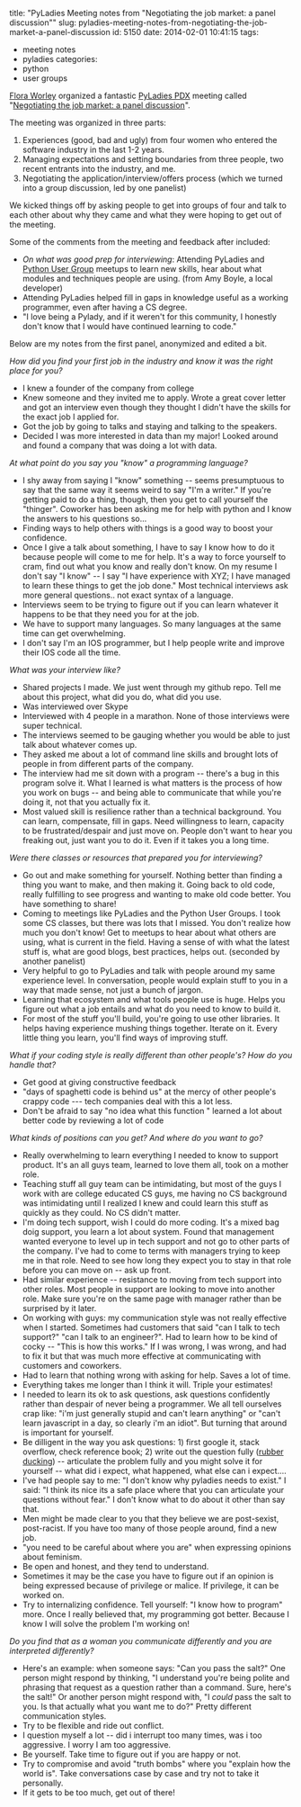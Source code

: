 title: "PyLadies Meeting notes from \"Negotiating the job market: a panel discussion\""
slug: pyladies-meeting-notes-from-negotiating-the-job-market-a-panel-discussion
id: 5150
date: 2014-02-01 10:41:15
tags: 
- meeting notes
- pyladies
categories: 
- python
- user groups

[Flora Worley][1] organized a fantastic [PyLadies PDX][2] meeting called "[Negotiating the job market: a panel discussion][3]".

The meeting was organized in three parts:

1.  Experiences (good, bad and ugly) from four women who entered the software industry in the last 1-2 years.
2.  Managing expectations and setting boundaries from three people, two recent entrants into the industry, and me. 
3.  Negotiating the application/interview/offers process (which we turned into a group discussion, led by one panelist)

We kicked things off by asking people to get into groups of four and talk to each other about why they came and what they were hoping to get out of the meeting.

Some of the comments from the meeting and feedback after included:

*   *On what was good prep for interviewing*: Attending PyLadies and [Python User Group][4] meetups to learn new skills, hear about what modules and techniques people are using. (from Amy Boyle, a local developer)
*   Attending PyLadies helped fill in gaps in knowledge useful as a working programmer, even after having a CS degree.
*   "I love being a Pylady, and if it weren't for this community, I honestly don't know that I would have continued learning to code."

Below are my notes from the first panel, anonymized and edited a bit.

*How did you find your first job in the industry and know it was the right place for you?*

*   I knew a founder of the company from college
*   Knew someone and they invited me to apply. Wrote a great cover letter and got an interview even though they thought I didn't have the skills for the exact job I applied for. 
*   Got the job by going to talks and staying and talking to the speakers.
*   Decided I was more interested in data than my major! Looked around and found a company that was doing a lot with data.

*At what point do you say you "know" a programming language?*

*   I shy away from saying I "know" something -- seems presumptuous to say that the same way it seems weird to say "I'm a writer." If you're getting paid to do a thing, though, then you get to call yourself the "thinger". Coworker has been asking me for help with python and I know the answers to his questions so...
*   Finding ways to help others with things is a good way to boost your confidence.
*   Once I give a talk about something, I have to say I know how to do it because people will come to me for help. It's a way to force yourself to cram, find out what you know and really don't know. On my resume I don't say "I know" -- I say "I have experience with XYZ; I have managed to learn these things to get the job done." Most technical interviews ask more general questions.. not exact syntax of a language. 
*   Interviews seem to be trying to figure out if you can learn whatever it happens to be that they need you for at the job. 
*   We have to support many languages. So many languages at the same time can get overwhelming. 
*   I don't say I'm an IOS programmer, but I help people write and improve their IOS code all the time.

*What was your interview like?*

*   Shared projects I made. We just went through my github repo. Tell me about this project, what did you do, what did you use.
*   Was interviewed over Skype
*   Interviewed with 4 people in a marathon. None of those interviews were super technical. 
*   The interviews seemed to be gauging whether you would be able to just talk about whatever comes up.
*   They asked me about a lot of command line skills and brought lots of people in from different parts of the company. 
*   The interview had me sit down with a program -- there's a bug in this program solve it. What I learned is what matters is the process of how you work on bugs -- and being able to communicate that while you're doing it, not that you actually fix it. 
*   Most valued skill is resilience rather than a technical background. You can learn, compensate, fill in gaps. Need willingness to learn, capacity to be frustrated/despair and just move on. People don't want to hear you freaking out, just want you to do it. Even if it takes you a long time.

*Were there classes or resources that prepared you for interviewing?*

*   Go out and make something for yourself. Nothing better than finding a thing you want to make, and then making it. Going back to old code, really fulfilling to see progress and wanting to make old code better. You have something to share! 
*   Coming to meetings like PyLadies and the Python User Groups. I took some CS classes, but there was lots that I missed. You don't realize how much you don't know! Get to meetups to hear about what others are using, what is current in the field. Having a sense of with what the latest stuff is, what are good blogs, best practices, helps out. (seconded by another panelist) 
*   Very helpful to go to PyLadies and talk with people around my same experience level. In conversation, people would explain stuff to you in a way that made sense, not just a bunch of jargon. 
*   Learning that ecosystem and what tools people use is huge. Helps you figure out what a job entails and what do you need to know to build it. 
*   For most of the stuff you'll build, you're going to use other libraries. It helps having experience mushing things together. Iterate on it. Every little thing you learn, you'll find ways of improving stuff.

*What if your coding style is really different than other people's? How do you handle that?*

*   Get good at giving constructive feedback
*   "days of spaghetti code is behind us" at the mercy of other people's crappy code --- tech companies deal with this a lot less. 
*   Don't be afraid to say "no idea what this function " learned a lot about better code by reviewing a lot of code

*What kinds of positions can you get? And where do you want to go?*

*   Really overwhelming to learn everything I needed to know to support product. It's an all guys team, learned to love them all, took on a mother role. 
*   Teaching stuff all guy team can be intimidating, but most of the guys I work with are college educated CS guys, me having no CS background was intimidating until I realized I knew and could learn this stuff as quickly as they could. No CS didn't matter. 
*   I'm doing tech support, wish I could do more coding. It's a mixed bag doig support, you learn a lot about system. Found that management wanted everyone to level up in tech support and not go to other parts of the company. I've had to come to terms with managers trying to keep me in that role. Need to see how long they expect you to stay in that role before you can move on -- ask up front.
*   Had similar experience -- resistance to moving from tech support into other roles. Most people in support are looking to move into another role. Make sure you're on the same page with manager rather than be surprised by it later. 
*   On working with guys: my communication style was not really effective when I started. Sometimes had customers that said "can I talk to tech support?" "can I talk to an engineer?". Had to learn how to be kind of cocky -- "This is how this works." If I was wrong, I was wrong, and had to fix it but that was much more effective at communicating with customers and coworkers. 
*   Had to learn that nothing wrong with asking for help. Saves a lot of time. 
*   Everything takes me longer than I think it will. Triple your estimates! 
*   I needed to learn its ok to ask questions, ask questions confidently rather than despair of never being a programmer. We all tell ourselves crap like: "i'm just generally stupid and can't learn anything" or "can't learn javascript in a day, so clearly i'm an idiot". But turning that around is important for yourself.
*   Be dilligent in the way you ask questions: 1) first google it, stack overflow, check reference book; 2) write out the question fully ([rubber ducking][5]) -- articulate the problem fully and you might solve it for yourself -- what did i expect, what happened, what else can i expect....
*   I've had people say to me: "I don't know why pyladies needs to exist." I said: "I think its nice its a safe place where that you can articulate your questions without fear." I don't know what to do about it other than say that.
*   Men might be made clear to you that they believe we are post-sexist, post-racist. If you have too many of those people around, find a new job.
*   "you need to be careful about where you are" when expressing opinions about feminism.
*   Be open and honest, and they tend to understand.
*   Sometimes it may be the case you have to figure out if an opinion is being expressed because of privilege or malice. If privilege, it can be worked on.
*   Try to internalizing confidence. Tell yourself: "I know how to program" more. Once I really believed that, my programming got better. Because I know I will solve the problem I'm working on!

*Do you find that as a woman you communicate differently and you are interpreted differently?*

*   Here's an example: when someone says: "Can you pass the salt?" One person might respond by thinking, "I understand you're being polite and phrasing that request as a question rather than a command. Sure, here's the salt!" Or another person might respond with, "I *could* pass the salt to you. Is that actually what you want me to do?" Pretty different communication styles.
*   Try to be flexible and ride out conflict.
*   I question myself a lot -- did i interrupt too many times, was i too aggressive. I worry I am too aggressive. 
*   Be yourself. Take time to figure out if you are happy or not.
*   Try to compromise and avoid "truth bombs" where you "explain how the world is". Take conversations case by case and try not to take it personally. 
*   If it gets to be too much, get out of there!

 [1]: http://www.floraworley.com/
 [2]: http://www.meetup.com/PyLadies-PDX/
 [3]: http://www.meetup.com/PyLadies-PDX/events/158830872/
 [4]: http://www.meetup.com/pdxpython/
 [5]: https://en.wikipedia.org/wiki/Rubber_duck_debugging
